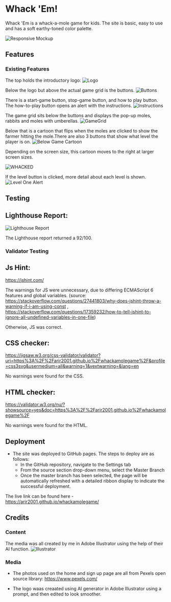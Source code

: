 # Whack 'Em!

Whack 'Em is a whack-a-mole game for kids. The site is basic, easy to use and has a soft earthy-toned color palette. 


![Responsive Mockup](assets/images/amiresponsive.png)
## Features 


### Existing Features

The top holds the introductory logo: 
![Logo](assets/images/logoreadme.png )

Below the logo but above the actual game grid is the buttons. 
![Buttons](assets/images/buttonsreadme.png)

There is a start-game button, stop-game button, and how to play button. The how-to-play button opens an alert with the instructions.
![Instructions](assets/images/instructions.png)

The game grid sits below the buttons and displays the pop-up moles, rabbits and moles with umberellas. 
![GameGrid](assets/images/gamegrid.png)

Below that is a cartoon that flips when the moles are clicked to show the farmer hitting the mole.There are also 3 buttons that show what level the player is on.
![Below Game Cartoon](assets/images/below.png) 

Depending on the screen size, this cartoon moves to the right at larger screen sizes. 

![WHACKED](assets/images/WHACKED.png) 

If the level button is clicked, more detail about each level is shown. 
![Level One Alert](assets/images/leveloneshow.png)


## Testing 
## Lighthouse Report:
![Lighthouse Report](assets/images/ligthousereport.png)

The Lighthouse report returned a 92/100.

### Validator Testing 

## Js Hint:
https://jshint.com/

The warnings for JS were unnecessary, due to differing ECMAScript 6 features and global variables. (source: https://stackoverflow.com/questions/27441803/why-does-jshint-throw-a-warning-if-i-am-using-const , https://stackoverflow.com/questions/17359232/how-to-tell-jshint-to-ignore-all-undefined-variables-in-one-file)

Otherwise, JS was correct. 

## CSS checker:
https://jigsaw.w3.org/css-validator/validator?uri=https%3A%2F%2Farir2001.github.io%2Fwhackamolegame%2F&profile=css3svg&usermedium=all&warning=1&vextwarning=&lang=en

No warnings were found for the CSS.

## HTML checker:
https://validator.w3.org/nu/?showsource=yes&doc=https%3A%2F%2Farir2001.github.io%2Fwhackamolegame%2F

No warnings were found for the HTML.


## Deployment

- The site was deployed to GitHub pages. The steps to deploy are as follows: 
  - In the GitHub repository, navigate to the Settings tab 
  - From the source section drop-down menu, select the Master Branch
  - Once the master branch has been selected, the page will be automatically refreshed with a detailed ribbon display to indicate the successful deployment. 

The live link can be found here - https://arir2001.github.io/whackamolegame/


## Credits 

### Content 
The media was all created by me in Adobe Illustrator using the help of their AI function.
![Illustrator](assets/images/illu.png)

### Media

- The photos used on the home and sign up page are all from Pexels open source library: https://www.pexels.com/

- The logo waas creaated using AI generator in Adobe Illustrator using a prompt, and then edited to look smoother.



